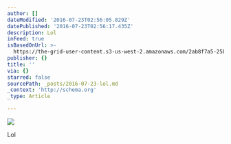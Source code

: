 ```yaml
---
author: []
dateModified: '2016-07-23T02:56:05.829Z'
datePublished: '2016-07-23T02:56:17.435Z'
description: Lol
inFeed: true
isBasedOnUrl: >-
  https://the-grid-user-content.s3-us-west-2.amazonaws.com/2ab8f7a5-25b3-4def-a9e1-dfff3ba725bd.jpg
publisher: {}
title: ''
via: {}
starred: false
sourcePath: _posts/2016-07-23-lol.md
_context: 'http://schema.org'
_type: Article

---
```

![](https://the-grid-user-content.s3-us-west-2.amazonaws.com/2ab8f7a5-25b3-4def-a9e1-dfff3ba725bd.jpg)

Lol